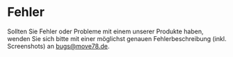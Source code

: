 # Fehler

Sollten Sie Fehler oder Probleme mit einem unserer Produkte haben,
wenden Sie sich bitte mit einer möglichst genauen Fehlerbeschreibung
(inkl. Screenshots) an [bugs@move78.de](mailto:bugs@move78.de).